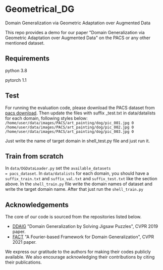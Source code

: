 # Geometrical_DG
Domain Generalization via Geometric Adaptation over Augmented Data

This repo provides a demo for our paper "Domain Generalization via Geometric Adaptation over Augmented Data" on the PACS or any other mentioned dataset.

## Requirements 

python 3.8 

pytorch 1.1 

## Test 

For running the evaluation code, please download the PACS dataset from <a href='https://datasets.activeloop.ai/docs/ml/datasets/pacs-dataset/'>pacs download</a>. Then update the files with suffix _test.txt in data/datalists for each domain, following styles below:
<code>
  /home/user/data/images/PACS/art_painting/dog/pic_001.jpg 0
  /home/user/data/images/PACS/art_painting/dog/pic_002.jpg 0
  /home/user/data/images/PACS/art_painting/dog/pic_003.jpg 0
</code>

Just write the name of target domain in shell_test.py file and just run it.


## Train from scratch 
In <code>data/DGDataLoader.py</code> set the <code>available_datasets =  pacs_dataset</code>.
In <code>data/datalists</code> for each domain, you should have a <code>suffix_train.txt</code> and <code>suffix_val.txt</code> and <code>suffix_test.txt</code> like the section above. 
In the <code>shell_train.py</code> file write the domain names of dataset and write the target domain name. 
After that just run the <code>shell_train.py</code> 

## Acknowledgements

The core of our code is sourced from the repositories listed below.
<ul>
  <li><a href='https://github.com/KaiyangZhou/DG-research-pytorch'>DDAIG</a> "Domain Generalization by Solving Jigsaw Puzzles", CVPR 2019 paper.</li>
  <li><a href='https://github.com/MediaBrain-SJTU/FACT'>FACT</a>  "A Fourier-based Framework for Domain Generalization", CVPR 2021 paper. </li>
</ul>

We express our gratitude to the authors for making their codes publicly available. We also encourage acknowledging their contributions by citing their publications.

